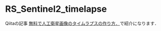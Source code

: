 # RS_Sentinel2_timelapse

Qiitaの記事 [無料で人工衛星画像のタイムラプスの作り方．](https://qiita.com/nigo1973/items/28c873a21fc155a511bf)で紹介になります．
